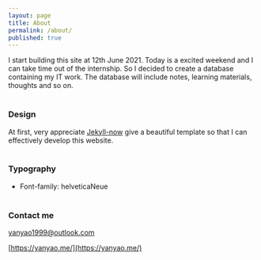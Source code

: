 ```yaml
---
layout: page
title: About
permalink: /about/
published: true
---
```


I start building this site at 12th June 2021. Today is a excited weekend and I can take time out of the internship. So I decided to create a database containing my IT work. The database will include notes, learning materials, thoughts and so on. 
<br><br>

### Design

At first, very appreciate [Jekyll-now](https://github.com/barryclark/jekyll-now) give a beautiful template so that I can effectively develop this website.
<br><br>

### Typography
- Font-family: helveticaNeue 
<br><br>

### Contact me

[yanyao1999@outlook.com](mailto:yanyao1999@outlook.com)

[https://yanyao.me/](https://yanyao.me/)
<br><br>
